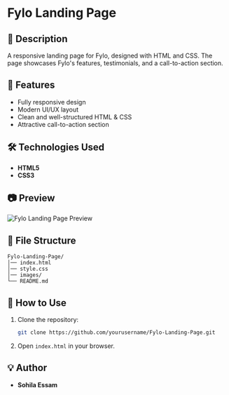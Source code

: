 # Fylo Landing Page

## 📌 Description
A responsive landing page for Fylo, designed with HTML and CSS. The page showcases Fylo's features, testimonials, and a call-to-action section.

## 🚀 Features
- Fully responsive design
- Modern UI/UX layout
- Clean and well-structured HTML & CSS
- Attractive call-to-action section

## 🛠 Technologies Used
- **HTML5**
- **CSS3**

## 📷 Preview
![Fylo Landing Page Preview](#)

## 📂 File Structure
```
Fylo-Landing-Page/
│── index.html
│── style.css
│── images/
└── README.md
```

## 📖 How to Use
1. Clone the repository:
   ```bash
   git clone https://github.com/yourusername/Fylo-Landing-Page.git
   ```
2. Open `index.html` in your browser.

## 💡 Author
- **Sohila Essam**


